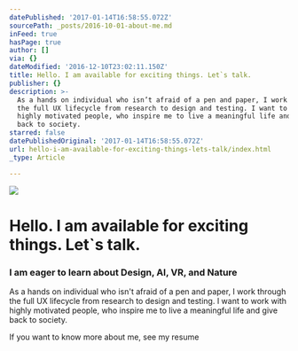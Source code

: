 ```yaml
---
datePublished: '2017-01-14T16:58:55.072Z'
sourcePath: _posts/2016-10-01-about-me.md
inFeed: true
hasPage: true
author: []
via: {}
dateModified: '2016-12-10T23:02:11.150Z'
title: Hello. I am available for exciting things. Let`s talk.
publisher: {}
description: >-
  As a hands on individual who isn’t afraid of a pen and paper, I work through
  the full UX lifecycle from research to design and testing. I want to work with
  highly motivated people, who inspire me to live a meaningful life and give
  back to society.
starred: false
datePublishedOriginal: '2017-01-14T16:58:55.072Z'
url: hello-i-am-available-for-exciting-things-lets-talk/index.html
_type: Article

---
```

![](https://the-grid-user-content.s3-us-west-2.amazonaws.com/c62944e2-f848-4fd0-b0d6-5b2118034dc6.gif)

# **Hello. I am available for exciting things. Let\`s talk.**

### I am eager to learn about **Design, AI, VR, and Nature**

As a hands on individual who isn't afraid of a pen and paper, I work through the full UX lifecycle from research to design and testing. I want to work with highly motivated people, who inspire me to live a meaningful life and give back to society.

If you want to know more about me, see my resume